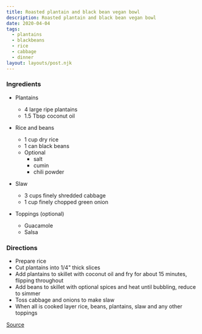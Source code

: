 ```yaml
---
title: Roasted plantain and black bean vegan bowl
description: Roasted plantain and black bean vegan bowl
date: 2020-04-04
tags:
  - plantains
  - blackbeans
  - rice
  - cabbage
  - dinner
layout: layouts/post.njk
---
```


### Ingredients

- Plantains

  - 4 large ripe plantains
  - 1.5 Tbsp coconut oil

- Rice and beans

  - 1 cup dry rice
  - 1 can black beans
  - Optional
    - salt
    - cumin
    - chili powder

- Slaw

  - 3 cups finely shredded cabbage
  - 1 cup finely chopped green onion

- Toppings (optional)
  - Guacamole
  - Salsa

### Directions

- Prepare rice
- Cut plantains into 1/4" thick slices
- Add plantains to skillet with coconut oil and fry for about 15 minutes, flipping throughout
- Add beans to skillet with optional spices and heat until bubbling, reduce to simmer
- Toss cabbage and onions to make slaw
- When all is cooked layer rice, beans, plantains, slaw and any other toppings

[Source](https://minimalistbaker.com/roasted-plantain-black-bean-vegan-bowl/)
